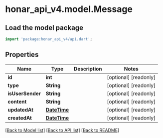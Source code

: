 # honar_api_v4.model.Message

## Load the model package
```dart
import 'package:honar_api_v4/api.dart';
```

## Properties

Name | Type | Description | Notes
------------ | ------------- | ------------- | -------------
**id** | **int** |  | [optional] [readonly]
**type** | **String** |  | [optional] [readonly]
**isUserSender** | **String** |  | [optional] [readonly]
**content** | **String** |  | [optional] [readonly]
**updatedAt** | [**DateTime**](DateTime.md) |  | [optional] [readonly]
**createdAt** | [**DateTime**](DateTime.md) |  | [optional] [readonly]

[[Back to Model list]](../README.md#documentation-for-models) [[Back to API list]](../README.md#documentation-for-api-endpoints) [[Back to README]](../README.md)


